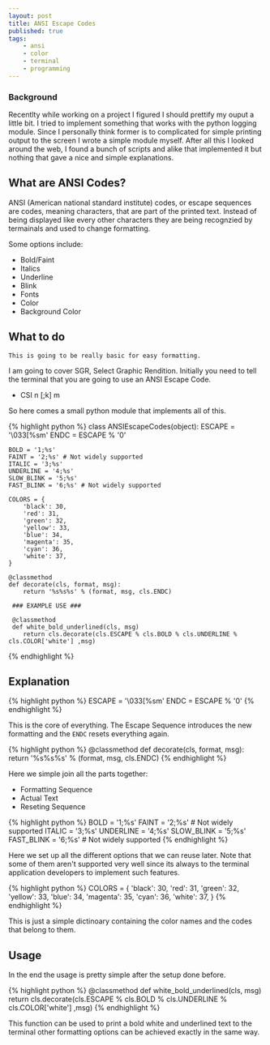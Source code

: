 ```yaml
---
layout: post
title: ANSI Escape Codes
published: true
tags: 
    - ansi
    - color
    - terminal
    - programming
---
```


### Background

Recentlty while working on a project I figured I should prettify my ouput a little bit.
I tried to implement something that works with the python logging module. Since I personally think
former is to complicated for simple printing output to the screen I wrote a simple module myself.
After all this I looked around the web, I found a bunch of scripts and alike that implemented it but nothing that gave a nice and simple explanations.

## What are ANSI Codes?

ANSI (American national standard institute) codes, or escape sequences are codes, meaning characters, that are part of the printed text. Instead of being displayed like every other characters they are being recognzied by termainals and used to change formatting.

Some options include:

- Bold/Faint
- Italics
- Underline
- Blink
- Fonts
- Color
- Background Color

## What to do

    This is going to be really basic for easy formatting.

I am going to cover SGR, Select Graphic Rendition.
Initially you need to tell the terminal that you are going to use an ANSI Escape Code.

- CSI n [;k] m

So here comes a small python module that implements all of this.

{% highlight python %}
class ANSIEscapeCodes(object):
	ESCAPE = '\033[%sm'
	ENDC = ESCAPE % '0'

	BOLD = '1;%s'
	FAINT = '2;%s' # Not widely supported
	ITALIC = '3;%s'
	UNDERLINE = '4;%s'
	SLOW_BLINK = '5;%s'
	FAST_BLINK = '6;%s' # Not widely supported

	COLORS = {
		'black': 30,
		'red': 31,
		'green': 32,
		'yellow': 33,
		'blue': 34,
		'magenta': 35,
		'cyan': 36,
		'white': 37,
	}

	@classmethod
	def decorate(cls, format, msg):
		return '%s%s%s' % (format, msg, cls.ENDC)
	
	 ### EXAMPLE USE ###

	 @classmethod
	 def white_bold_underlined(cls, msg)
	 	return cls.decorate(cls.ESCAPE % cls.BOLD % cls.UNDERLINE % cls.COLOR['white'] ,msg)

{% endhighlight %}

## Explanation

{% highlight python %}
ESCAPE = '\033[%sm'
ENDC = ESCAPE % '0'
{% endhighlight %}

This is the core of everything. The Escape Sequence introduces the new formatting and the `ENDC` resets everything again.

{% highlight python %}
@classmethod
def decorate(cls, format, msg):
	return '%s%s%s' % (format, msg, cls.ENDC)
{% endhighlight %}

Here we simple join all the parts together:

- Formatting Sequence
- Actual Text
- Reseting Sequence

{% highlight python %}
BOLD = '1;%s'
FAINT = '2;%s' # Not widely supported
ITALIC = '3;%s'
UNDERLINE = '4;%s'
SLOW_BLINK = '5;%s'
FAST_BLINK = '6;%s' # Not widely supported
{% endhighlight %}

Here we set up all the different options that we can reuse later.
Note that some of them aren't supported very well since its always to the terminal application developers to implement such features.

{% highlight python %}
COLORS = {
	'black': 30,
	'red': 31,
	'green': 32,
	'yellow': 33,
	'blue': 34,
	'magenta': 35,
	'cyan': 36,
	'white': 37,
}
{% endhighlight %}

This is just a simple dictinoary containing the color names and the codes that belong to them.

## Usage

In the end the usage is pretty simple after the setup done before.

{% highlight python %}
@classmethod
def white_bold_underlined(cls, msg)
 	return cls.decorate(cls.ESCAPE % cls.BOLD % cls.UNDERLINE % cls.COLOR['white'] ,msg)
{% endhighlight %}

This function can be used to print a bold white and underlined text to the terminal other formatting options can be achieved exactly in the same way.
